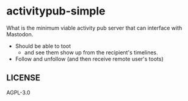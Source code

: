 # activitypub-simple

What is the minimum viable activity pub server that can interface with Mastodon.

- Should be able to toot
    - and see them show up from the recipient's timelines.
- Follow and unfollow (and then receive remote user's toots)

## LICENSE

AGPL-3.0
